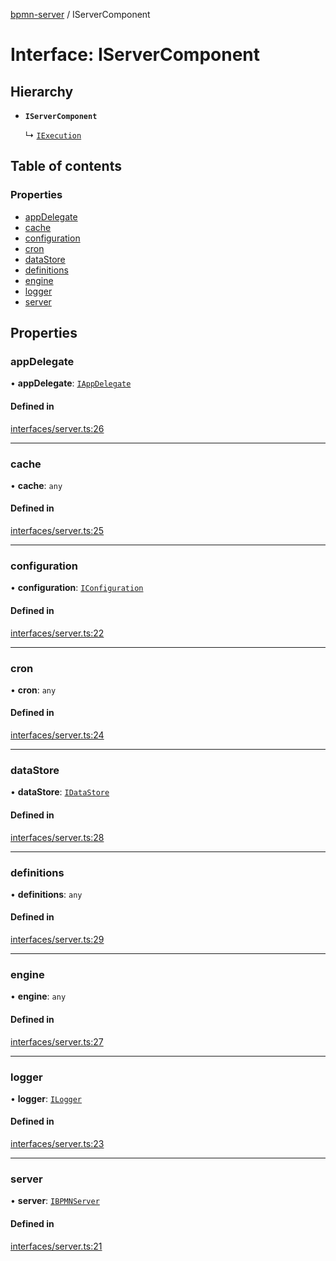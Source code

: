 [bpmn-server](../README.md) / IServerComponent

# Interface: IServerComponent

## Hierarchy

- **`IServerComponent`**

  ↳ [`IExecution`](IExecution.md)

## Table of contents

### Properties

- [appDelegate](IServerComponent.md#appdelegate)
- [cache](IServerComponent.md#cache)
- [configuration](IServerComponent.md#configuration)
- [cron](IServerComponent.md#cron)
- [dataStore](IServerComponent.md#datastore)
- [definitions](IServerComponent.md#definitions)
- [engine](IServerComponent.md#engine)
- [logger](IServerComponent.md#logger)
- [server](IServerComponent.md#server)

## Properties

### appDelegate

• **appDelegate**: [`IAppDelegate`](IAppDelegate.md)

#### Defined in

[interfaces/server.ts:26](https://github.com/bpmnServer/bpmn-server/blob/b56411b/src/interfaces/server.ts#L26)

___

### cache

• **cache**: `any`

#### Defined in

[interfaces/server.ts:25](https://github.com/bpmnServer/bpmn-server/blob/b56411b/src/interfaces/server.ts#L25)

___

### configuration

• **configuration**: [`IConfiguration`](IConfiguration.md)

#### Defined in

[interfaces/server.ts:22](https://github.com/bpmnServer/bpmn-server/blob/b56411b/src/interfaces/server.ts#L22)

___

### cron

• **cron**: `any`

#### Defined in

[interfaces/server.ts:24](https://github.com/bpmnServer/bpmn-server/blob/b56411b/src/interfaces/server.ts#L24)

___

### dataStore

• **dataStore**: [`IDataStore`](IDataStore.md)

#### Defined in

[interfaces/server.ts:28](https://github.com/bpmnServer/bpmn-server/blob/b56411b/src/interfaces/server.ts#L28)

___

### definitions

• **definitions**: `any`

#### Defined in

[interfaces/server.ts:29](https://github.com/bpmnServer/bpmn-server/blob/b56411b/src/interfaces/server.ts#L29)

___

### engine

• **engine**: `any`

#### Defined in

[interfaces/server.ts:27](https://github.com/bpmnServer/bpmn-server/blob/b56411b/src/interfaces/server.ts#L27)

___

### logger

• **logger**: [`ILogger`](ILogger.md)

#### Defined in

[interfaces/server.ts:23](https://github.com/bpmnServer/bpmn-server/blob/b56411b/src/interfaces/server.ts#L23)

___

### server

• **server**: [`IBPMNServer`](IBPMNServer.md)

#### Defined in

[interfaces/server.ts:21](https://github.com/bpmnServer/bpmn-server/blob/b56411b/src/interfaces/server.ts#L21)
